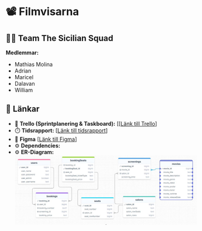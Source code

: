 # 📽️ Filmvisarna 

## 🧑‍💻 Team The Sicilian Squad

**Medlemmar:**
- Mathias Molina
- Adrian 
- Maricel
- Dalavan
- William

## 🔗 Länkar

- 📌 **Trello (Sprintplanering & Taskboard):** [[[Länk till Trello](https://trello.com/invite/b/67ea89aa2aa09443b36993eb/ATTIf7328e5e04ce09c56d91afa5fe24c3a601CABB8A/agile-board-template-trello)]
- ⏱️ **Tidsrapport:** [[Länk till tidsrapport](https://docs.google.com/spreadsheets/d/1OtIt4UGSKhrz9V-15fxl6OU8sw0idddjvNq8PTeXKyI/edit?usp=sharing)]
- 🎨 **Figma** [[Länk till Figma](https://www.figma.com/proto/jUnsiRa3NOVTAF1yAdxb0R/Sicilian-Cinema-Project?node-id=0-1&t=sEFC9L27qtEGGbFS-1)]
- ⚙️ **Dependencies:**
- ⚙️ **ER-Diagram:** ![ER-diagram](ER-diagram.jpg)
